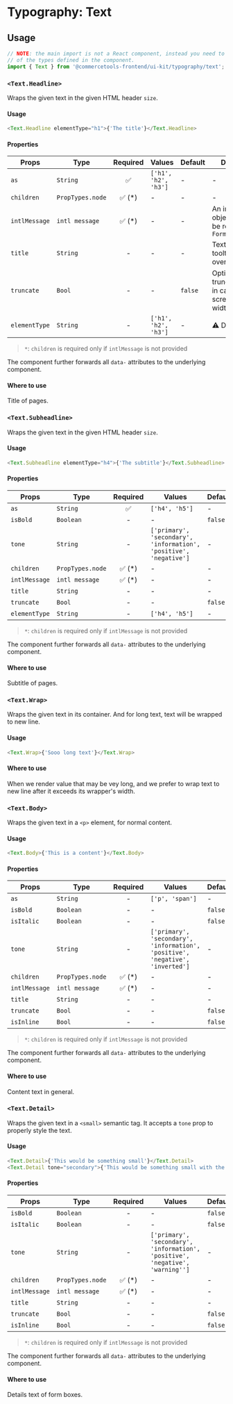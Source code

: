# Typography: Text

## Usage

```js
// NOTE: the main import is not a React component, instead you need to use one
// of the types defined in the component.
import { Text } from '@commercetools-frontend/ui-kit/typography/text';
```

### `<Text.Headline>`

Wraps the given text in the given HTML header `size`.

#### Usage

```js
<Text.Headline elementType="h1">{'The title'}</Text.Headline>
```

#### Properties

| Props         | Type             | Required | Values               | Default | Description                                                          |
| ------------- | ---------------- | :------: | -------------------- | ------- | -------------------------------------------------------------------- |
| `as`          | `String`         |    ✅    | `['h1', 'h2', 'h3']` | -       | -                                                                    |
| `children`    | `PropTypes.node` | ✅ (\*)  | -                    | -       | -                                                                    |
| `intlMessage` | `intl message`   | ✅ (\*)  | -                    | -       | An intl message object that will be rendered with `FormattedMessage` |
| `title`       | `String`         |    -     | -                    | -       | Text to show in a tooltip on hover over the element                  |
| `truncate`    | `Bool`           |    -     | -                    | `false` | Option for truncate content in case the screen has small width       |
| `elementType` | `String`         |    -     | `['h1', 'h2', 'h3']` | -       | ⚠️ Deprecated                                                        |

> `*`: `children` is required only if `intlMessage` is not provided

The component further forwards all `data-` attributes to the underlying component.

#### Where to use

Title of pages.

### `<Text.Subheadline>`

Wraps the given text in the given HTML header `size`.

#### Usage

```js
<Text.Subheadline elementType="h4">{'The subtitle'}</Text.Subheadline>
```

#### Properties

| Props         | Type             | Required | Values                                                            | Default |
| ------------- | ---------------- | :------: | ----------------------------------------------------------------- | ------- |
| `as`          | `String`         |    ✅    | `['h4', 'h5']`                                                    | -       |
| `isBold`      | `Boolean`        |    -     | -                                                                 | `false` |
| `tone`        | `String`         |    -     | `['primary', 'secondary', 'information', 'positive', 'negative']` | -       |
| `children`    | `PropTypes.node` | ✅ (\*)  | -                                                                 | -       |
| `intlMessage` | `intl message`   | ✅ (\*)  | -                                                                 | -       | An intl message object that will be rendered with `FormattedMessage` |
| `title`       | `String`         |    -     | -                                                                 | -       |
| `truncate`    | `Bool`           |    -     | -                                                                 | `false` |
| `elementType` | `String`         |    -     | `['h4', 'h5']`                                                    | -       | ⚠️ Deprecated |

> `*`: `children` is required only if `intlMessage` is not provided

The component further forwards all `data-` attributes to the underlying component.

#### Where to use

Subtitle of pages.

### `<Text.Wrap>`

Wraps the given text in its container. And for long text, text will be wrapped to new line.

#### Usage

```js
<Text.Wrap>{'Sooo long text'}</Text.Wrap>
```

#### Where to use

When we render value that may be vey long, and we prefer to wrap text to new line after it exceeds its wrapper's width.

### `<Text.Body>`

Wraps the given text in a `<p>` element, for normal content.

#### Usage

```js
<Text.Body>{'This is a content'}</Text.Body>
```

#### Properties

| Props         | Type             | Required | Values                                                                        | Default |
| ------------- | ---------------- | :------: | ----------------------------------------------------------------------------- | ------- |
| `as`          | `String`         |    -     | `['p', 'span']`                                                               | -       |
| `isBold`      | `Boolean`        |    -     | -                                                                             | `false` |
| `isItalic`    | `Boolean`        |    -     | -                                                                             | `false` |
| `tone`        | `String`         |    -     | `['primary', 'secondary', 'information', 'positive', 'negative', 'inverted']` | -       |
| `children`    | `PropTypes.node` | ✅ (\*)  | -                                                                             | -       |
| `intlMessage` | `intl message`   | ✅ (\*)  | -                                                                             | -       | An intl message object that will be rendered with `FormattedMessage` |
| `title`       | `String`         |    -     | -                                                                             | -       |
| `truncate`    | `Bool`           |    -     | -                                                                             | `false` |
| `isInline`    | `Bool`           |    -     | -                                                                             | `false` | ⚠️ Deprecated |

> `*`: `children` is required only if `intlMessage` is not provided

The component further forwards all `data-` attributes to the underlying component.

#### Where to use

Content text in general.

### `<Text.Detail>`

Wraps the given text in a `<small>` semantic tag. It accepts a `tone` prop to
properly style the text.

#### Usage

```js
<Text.Detail>{'This would be something small'}</Text.Detail>
<Text.Detail tone="secondary">{'This would be something small with the secondary tone applied'}</Text.Detail>
```

#### Properties

| Props         | Type             | Required | Values                                                                        | Default |
| ------------- | ---------------- | :------: | ----------------------------------------------------------------------------- | ------- |
| `isBold`      | `Boolean`        |    -     | -                                                                             | `false` |
| `isItalic`    | `Boolean`        |    -     | -                                                                             | `false` |
| `tone`        | `String`         |    -     | `['primary', 'secondary', 'information', 'positive', 'negative', 'warning'']` | -       |
| `children`    | `PropTypes.node` | ✅ (\*)  | -                                                                             | -       |
| `intlMessage` | `intl message`   | ✅ (\*)  | -                                                                             | -       | An intl message object that will be rendered with `FormattedMessage` |
| `title`       | `String`         |    -     | -                                                                             | -       |
| `truncate`    | `Bool`           |    -     | -                                                                             | `false` |
| `isInline`    | `Bool`           |    -     | -                                                                             | `false` |

> `*`: `children` is required only if `intlMessage` is not provided

The component further forwards all `data-` attributes to the underlying component.

#### Where to use

Details text of form boxes.
